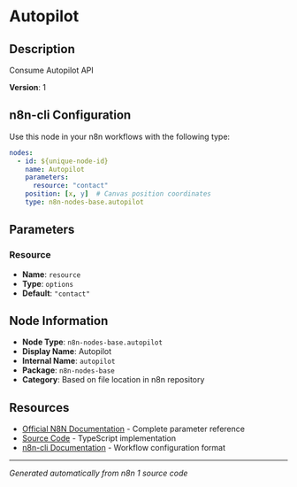 # Autopilot

## Description

Consume Autopilot API

**Version**: 1

## n8n-cli Configuration

Use this node in your n8n workflows with the following type:

```yaml
nodes:
  - id: ${unique-node-id}
    name: Autopilot
    parameters:
      resource: "contact"
    position: [x, y]  # Canvas position coordinates
    type: n8n-nodes-base.autopilot
```

## Parameters

### Resource

- **Name**: `resource`
- **Type**: `options`
- **Default**: `"contact"`


## Node Information

- **Node Type**: `n8n-nodes-base.autopilot`
- **Display Name**: Autopilot
- **Internal Name**: `autopilot`
- **Package**: `n8n-nodes-base`
- **Category**: Based on file location in n8n repository

## Resources

- [Official N8N Documentation](https://docs.n8n.io/integrations/builtin/app-nodes/n8n-nodes-base.autopilot/) - Complete parameter reference
- [Source Code](https://github.com/n8n-io/n8n/blob/master/packages/nodes-base/nodes/Autopilot/Autopilot.node.ts) - TypeScript implementation
- [n8n-cli Documentation](https://github.com/edenreich/n8n-cli) - Workflow configuration format

---
*Generated automatically from n8n 1 source code*
